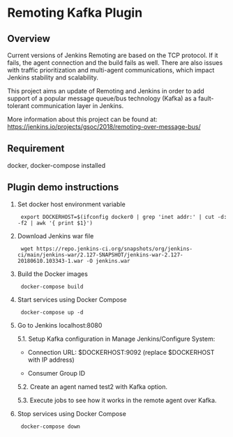 # Remoting Kafka Plugin

## Overview

Current versions of Jenkins Remoting are based on the TCP protocol. If it fails, the agent connection and the build fails as well. There are also issues with traffic prioritization and multi-agent communications, which impact Jenkins stability and scalability.

This project aims an update of Remoting and Jenkins in order to add support of a popular message queue/bus technology (Kafka) as a fault-tolerant communication layer in Jenkins.

More information about this project can be found at: https://jenkins.io/projects/gsoc/2018/remoting-over-message-bus/

## Requirement
docker, docker-compose installed

## Plugin demo instructions

1. Set docker host environment variable

        export DOCKERHOST=$(ifconfig docker0 | grep 'inet addr:' | cut -d: -f2 | awk '{ print $1}')

2. Download Jenkins war file

        wget https://repo.jenkins-ci.org/snapshots/org/jenkins-ci/main/jenkins-war/2.127-SNAPSHOT/jenkins-war-2.127-20180610.103343-1.war -O jenkins.war

3. Build the Docker images

        docker-compose build

4. Start services using Docker Compose

        docker-compose up -d

5. Go to Jenkins localhost:8080

    5.1. Setup Kafka configuration in Manage Jenkins/Configure System:

    - Connection URL: $DOCKERHOST:9092 (replace $DOCKERHOST with IP address)

    - Consumer Group ID

    5.2. Create an agent named test2 with Kafka option.

    5.3. Execute jobs to see how it works in the remote agent over Kafka.

6. Stop services using Docker Compose

        docker-compose down
